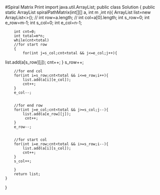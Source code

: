#Spiral Matrix Print
import java.util.ArrayList;
public class Solution {
    public static ArrayList<Integer> spiralPathMatrix(int[][] a, int m ,int n){
         ArrayList<Integer> list=new  ArrayList<>();
//         int row=a.length;
//         int col=a[0].length;
       int s_row=0;
        int e_row=m-1;
        int s_col=0;
        int e_col=n-1;
        
        int cnt=0;
        int total=m*n;
        while(cnt<total)
        //for start row
        {
            for(int j=s_col;cnt<total && j<=e_col;j++){
list.add(a[s_row][j]); 
                 cnt++;
            }
        s_row++;
        
        //for end col
        for(int i=s_row;cnt<total && i<=e_row;i++){
            list.add(a[i][e_col]); 
            cnt++;
        }
        e_col--;
        
        
        //for end row
        for(int j=e_col;cnt<total && j>=s_col;j--){
            list.add(a[e_row][j]);
             cnt++;
        }
        e_row--;
        
        
        //for start col
        for(int i=e_row;cnt<total && i>=s_row;i--){
            list.add(a[i][s_col]);
            cnt++;
        }
        s_col++;
        
        }
        return list;
    }
}
